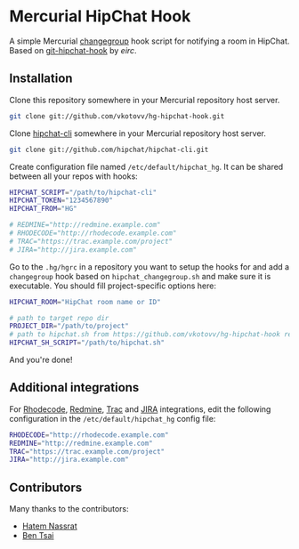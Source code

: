 # Mercurial HipChat Hook

A simple Mercurial [changegroup](http://www.selenic.com/mercurial/hgrc.5.html#hooks) hook script for notifying a room in HipChat.
Based on [git-hipchat-hook](https://github.com/eirc/git-hipchat-hook) by *eirc*.

## Installation

Clone this repository somewhere in your Mercurial repository host server.

```sh
git clone git://github.com/vkotovv/hg-hipchat-hook.git
```

Clone [hipchat-cli](https://github.com/hipchat/hipchat-cli) somewhere in your Mercurial repository host server.

```sh
git clone git://github.com/hipchat/hipchat-cli.git
```
Create configuration file named `/etc/default/hipchat_hg`. It can be shared between all your repos with hooks:
```sh
HIPCHAT_SCRIPT="/path/to/hipchat-cli"
HIPCHAT_TOKEN="1234567890"
HIPCHAT_FROM="HG"

# REDMINE="http://redmine.example.com"
# RHODECODE="http://rhodecode.example.com"
# TRAC="https://trac.example.com/project"
# JIRA="http://jira.example.com"
```
Go to the `.hg/hgrc` in a repository you want to setup the hooks for and add a `changegroup` hook based on `hipchat_changegroup.sh` and make sure it is executable. You should fill project-specific options here:

```sh
HIPCHAT_ROOM="HipChat room name or ID"

# path to target repo dir
PROJECT_DIR="/path/to/project"
# path to hipchat.sh from https://github.com/vkotovv/hg-hipchat-hook repo
HIPCHAT_SH_SCRIPT="/path/to/hipchat.sh"
```

And you're done!

## Additional integrations

For [Rhodecode](http://rhodecode.org), [Redmine](http://redmine.org), [Trac](http://trac.edgewall.org/) and [JIRA](http://www.atlassian.com/software/jira/overview) integrations, edit the following configuration in the `/etc/default/hipchat_hg` config file:
```sh
RHODECODE="http://rhodecode.example.com"
REDMINE="http://redmine.example.com"
TRAC="https://trac.example.com/project"
JIRA="http://jira.example.com"
```

## Contributors

Many thanks to the contributors:
* [Hatem Nassrat](https://github.com/pykler)
* [Ben Tsai](https://github.com/bentsai)

